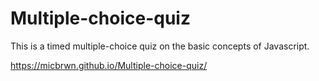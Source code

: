 # Multiple-choice-quiz

This is a timed multiple-choice quiz on the basic concepts of Javascript. 


https://micbrwn.github.io/Multiple-choice-quiz/